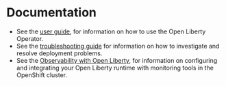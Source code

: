 # Documentation

* See the [user guide](user-guide.md), for information on how to use the Open Liberty Operator.
* See the [troubleshooting guide](troubleshooting.md) for information on how to investigate and resolve deployment problems.
* See the [Observability with Open Liberty](observability-deployment-rhocp4.2.md), for information on configuring and integrating your Open Liberty runtime with monitoring tools in the OpenShift cluster.